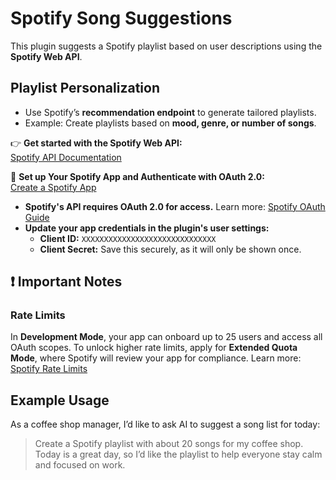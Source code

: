# Spotify Song Suggestions

This plugin suggests a Spotify playlist based on user descriptions using the **Spotify Web API**.

## Playlist Personalization  
- Use Spotify’s **recommendation endpoint** to generate tailored playlists.
- Example: Create playlists based on **mood, genre, or number of songs**.

👉 **Get started with the Spotify Web API:**  
[Spotify API Documentation](https://developer.spotify.com/documentation/web-api)

🔑 **Set up Your Spotify App and Authenticate with OAuth 2.0:**  
[Create a Spotify App](https://developer.spotify.com/dashboard/applications)  
- **Spotify's API requires OAuth 2.0 for access.** Learn more: [Spotify OAuth Guide](https://developer.spotify.com/documentation/general/guides/authorization)  
- **Update your app credentials in the plugin's user settings:**  
  - **Client ID:** `XXXXXXXXXXXXXXXXXXXXXXXXXXXXXX`  
  - **Client Secret:** Save this securely, as it will only be shown once.

## ❗ Important Notes

### Rate Limits  
In **Development Mode**, your app can onboard up to 25 users and access all OAuth scopes. To unlock higher rate limits, apply for **Extended Quota Mode**, where Spotify will review your app for compliance. Learn more: [Spotify Rate Limits](https://developer.spotify.com/documentation/web-api/concepts/rate-limits)

## Example Usage  
As a coffee shop manager, I’d like to ask AI to suggest a song list for today:  
> Create a Spotify playlist with about 20 songs for my coffee shop. Today is a great day, so I’d like the playlist to help everyone stay calm and focused on work.